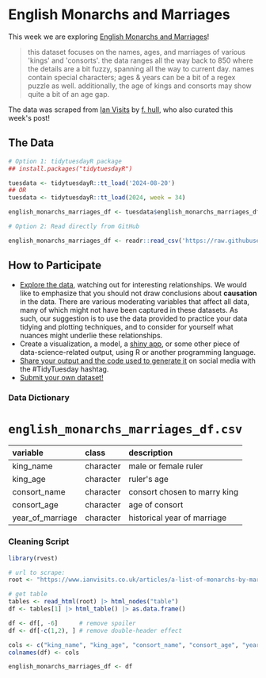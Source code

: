 # English Monarchs and Marriages 

This week we are exploring [English Monarchs and Marriages](https://github.com/frankiethull/english_monarch_marriages)! 

> this dataset focuses on the names, ages, and marriages of various 'kings' and 'consorts'. the data ranges all the way back to 850 where the details are a bit fuzzy, spanning all the way to current day. names contain special characters; ages & years can be a bit of a regex puzzle as well. additionally, the age of kings and consorts may show quite a bit of an age gap. 

The data was scraped from [Ian Visits](https://www.ianvisits.co.uk/articles/a-list-of-monarchs-by-marriage-6857/) by [f. hull](https://github.com/frankiethull), who also curated this week's post!

## The Data

```r
# Option 1: tidytuesdayR package 
## install.packages("tidytuesdayR")

tuesdata <- tidytuesdayR::tt_load('2024-08-20')
## OR
tuesdata <- tidytuesdayR::tt_load(2024, week = 34)

english_monarchs_marriages_df <- tuesdata$english_monarchs_marriages_df

# Option 2: Read directly from GitHub

english_monarchs_marriages_df <- readr::read_csv('https://raw.githubusercontent.com/rfordatascience/tidytuesday/master/data/2024/2024-08-20/english_monarchs_marriages_df.csv')
```

## How to Participate

- [Explore the data](https://r4ds.hadley.nz/), watching out for interesting relationships. We would like to emphasize that you should not draw conclusions about **causation** in the data. There are various moderating variables that affect all data, many of which might not have been captured in these datasets. As such, our suggestion is to use the data provided to practice your data tidying and plotting techniques, and to consider for yourself what nuances might underlie these relationships.
- Create a visualization, a model, a [shiny app](https://shiny.posit.co/), or some other piece of data-science-related output, using R or another programming language.
- [Share your output and the code used to generate it](../../../sharing.md) on social media with the #TidyTuesday hashtag.
- [Submit your own dataset!](../../../.github/pr_instructions.md)

### Data Dictionary

# `english_monarchs_marriages_df.csv`

|variable         |class     |description      |
|:----------------|:---------|:----------------|
|king_name        |character |male or female ruler        |
|king_age         |character |ruler's age         |
|consort_name     |character |consort chosen to marry king     |
|consort_age      |character |age of consort      |
|year_of_marriage |character |historical year of marriage |

### Cleaning Script

```r
library(rvest)

# url to scrape:
root <- "https://www.ianvisits.co.uk/articles/a-list-of-monarchs-by-marriage-6857/"

# get table
tables <- read_html(root) |> html_nodes("table")
df <- tables[1] |> html_table() |> as.data.frame()

df <- df[, -6]      # remove spoiler 
df <- df[-c(1,2), ] # remove double-header effect

cols <- c("king_name", "king_age", "consort_name", "consort_age", "year_of_marriage")
colnames(df) <- cols

english_monarchs_marriages_df <- df
```
